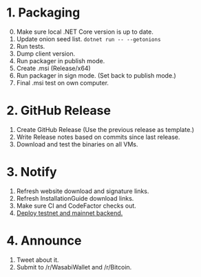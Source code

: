 # 1. Packaging

0. Make sure local .NET Core version is up to date.
1. Update onion seed list. `dotnet run -- --getonions`
1. Run tests.
2. Dump client version.
3. Run packager in publish mode.
4. Create .msi (Release/x64)
5. Run packager in sign mode. (Set back to publish mode.)
6. Final .msi test on own computer.

# 2. GitHub Release

1. Create GitHub Release (Use the previous release as template.)
2. Write Release notes based on commits since last release.
3. Download and test the binaries on all VMs.

# 3. Notify

1. Refresh website download and signature links.
2. Refresh InstallationGuide download links.
3. Make sure CI and CodeFactor checks out.
4. [Deploy testnet and mainnet backend.](https://github.com/zkSNACKs/WalletWasabi/blob/master/WalletWasabi.Documentation/BackendDeployment.md#update)

# 4. Announce

1. Tweet about it.
2. Submit to /r/WasabiWallet and /r/Bitcoin.
